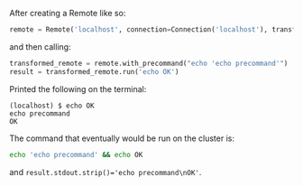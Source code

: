 After creating a Remote like so:

```python
remote = Remote('localhost', connection=Connection('localhost'), transforms=())
```

and then calling:

```python
transformed_remote = remote.with_precommand("echo 'echo precommand'")
result = transformed_remote.run('echo OK')
```

Printed the following on the terminal:

```console
(localhost) $ echo OK
echo precommand
OK

```

The command that eventually would be run on the cluster is:

```bash
echo 'echo precommand' && echo OK
```

and `result.stdout.strip()='echo precommand\nOK'`.
